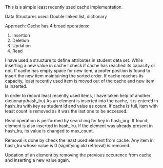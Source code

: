 This is a simple least recently used cache implementation.

Data Structures used: Double linked list, dictionary

Approach: 
Cache has 4 broad operations:
1. Insertion
2. Deletion
3. Updation
4. Read

I have used a structure to define attributes in student data set. While inserting a new value in cache I check if cache has reached its capacity or not. If cache has empty space for new item, a profer position is found to insert the new item maintaining the sorted order.
If cache reaches its capacity, least recently used item is moved out of the cache and new item is inserted.

In order to record least recently used items, I have taken help of another dictionary(hash_lru)
As an element is inserted into the cache, it is entered in hash_lru with key as student id and value as count.
If cache is full, item with least count is removed as it was the last one to be accessed.

Read operation is performed by searching for key in hash_org. If found, element is also inserted in hash_lru.
If the element was already present in hash_lru, its value is changed to max_count.

Removal is done by check the least used element from cache. Any item in hash_lru whose value is 0 (signifying old retrieval)
is removed.

Updation of an element by removing the previous occurence from cache and inserting a new value again.
